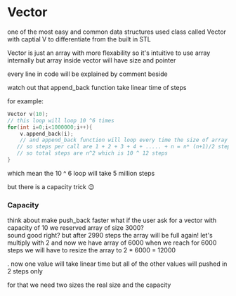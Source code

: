 # Vector

one of the most easy and common data structures 
used class called Vector with captial V to differentiate from the built in STL

Vector is just an array with more flexability so it's intuitive to use array internally 
but array inside vector will have size and pointer 

every line in code will be explained by comment beside 

watch out that append_back function take linear time of steps 

for example: 
``` cpp
Vector v(10);
// this loop will loop 10 ^6 times 
for(int i=0;i<1000000;i++){ 
    v.append_back(i); 
    // and append_back function will loop every time the size of array + 1 
   // so steps per call are 1 + 2 + 3 + 4 + ..... + n = n* (n+1)/2 steps 
   // so total steps are n^2 which is 10 ^ 12 steps 
}
```
which mean the 10 ^ 6 loop will take 5 million steps 

but there is a capacity trick 😉

### Capacity 
think about make push_back faster 
what if the user ask for a vector with capacity of 10 we reserved array of size 3000?  
sound good right?
but after 2990 steps the array will be full again!
let's multiply with 2 and now we have array of 6000 
when we reach for 6000 steps we will have to resize the array to 2 * 6000 = 12000

. now one value will take linear time but all of the other values will pushed in 2 steps only 

for that we need two sizes the real size and the capacity